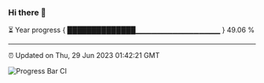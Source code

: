 ### Hi there 👋

⏳ Year progress { ██████████████▁▁▁▁▁▁▁▁▁▁▁▁▁▁▁▁ } 49.06 %

---

⏰ Updated on Thu, 29 Jun 2023 01:42:21 GMT

![Progress Bar CI](https://github.com/liununu/liununu/workflows/Progress%20Bar%20CI/badge.svg)

